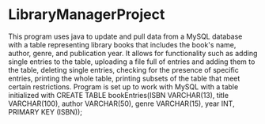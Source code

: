# LibraryManagerProject
This program uses java to update and pull data from a MySQL database with a table representing library books that includes the book's name, author, genre, and publication year. It allows for functionality such as adding single entries to the table, uploading a file full of entries and adding them to the table, deleting single entries, checking for the presence of specific entries, printing the whole table, printing subsets of the table that meet certain restrictions.
Program is set up to work with MySQL with a table initialized with CREATE TABLE bookEntries(ISBN VARCHAR(13), title VARCHAR(100), author VARCHAR(50), genre VARCHAR(15), year INT, PRIMARY KEY (ISBN));

